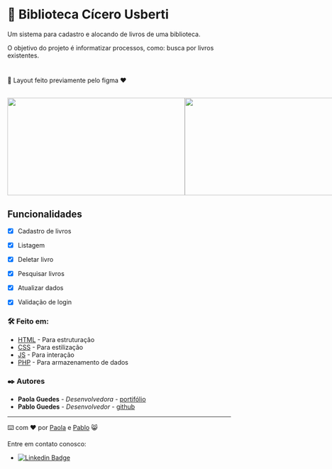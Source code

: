 # 📖 Biblioteca Cícero Usberti

Um sistema para cadastro e alocando de livros de uma biblioteca.

O objetivo do projeto é informatizar processos, como: busca por livros existentes.

#

🎨 Layout feito previamente pelo figma ♥

<br>
<div style="display: flex;">
<img src="https://user-images.githubusercontent.com/53832972/137594575-493f316c-cc9a-4c67-89b8-8cf51bad715b.png" width="400" height="220">
<img src="https://user-images.githubusercontent.com/53832972/137594613-ce5b45ef-ffb5-4c65-8652-478cfcfbeb81.png" width="400" height="220">
<img src="https://user-images.githubusercontent.com/53832972/137594620-c2660d60-7779-498e-b7ee-c3267ad84312.png" width="400" height="220">
<img src="https://user-images.githubusercontent.com/53832972/137594652-b8b55f74-1801-4d85-b363-e5364138376a.png" width="400" height="220">
</div>

## Funcionalidades

- [x] Cadastro de livros
- [x] Listagem
- [x] Deletar livro
- [x] Pesquisar livros
- [x] Atualizar dados
- [x] Validação de login


### 🛠️ Feito em:

* [HTML](https://developer.mozilla.org/pt-BR/docs/Web/HTML) - Para estruturação
* [CSS](https://developer.mozilla.org/pt-BR/docs/Web/CSS) - Para estilização
* [JS](https://developer.mozilla.org/pt-BR/docs/Web/JavaScript) - Para interação
* [PHP](https://www.php.net/docs.php) - Para armazenamento de dados

### ✒️ Autores

* **Paola Guedes** - *Desenvolvedora* - [portifólio](https://paolaguedes.github.io/blogpessoal/)
* **Pablo Guedes** - *Desenvolvedor* - [github](https://github.com/PabloGuedes)


---
⌨️ com ❤️ por [Paola](https://gist.github.com/paolaguedes) e [Pablo](https://github.com/alexRicc2) 😸

Entre em contato conosco:

- [![Linkedin Badge](https://img.shields.io/badge/-PaolaGuedes-blue?style=flat-square&logo=Linkedin&logoColor=white&link=https://www.linkedin.com/in/paola-guedes-84885b186/)](https://www.linkedin.com/in/paola-guedes-84885b186/) 

